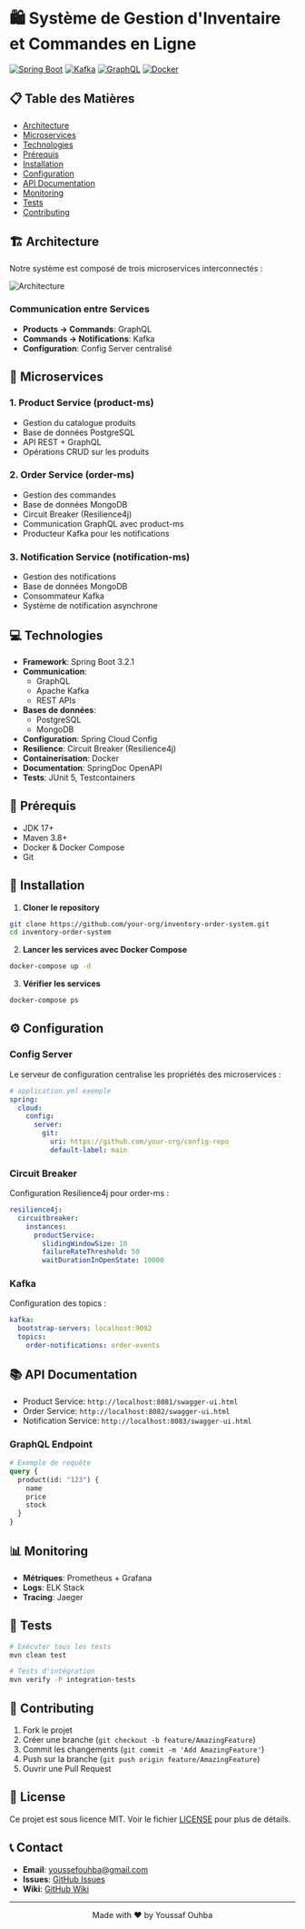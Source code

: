 # 🛍 Système de Gestion d'Inventaire et Commandes en Ligne

[![Spring Boot](https://img.shields.io/badge/Spring%20Boot-3.2.1-brightgreen.svg)](https://spring.io/projects/spring-boot)
[![Kafka](https://img.shields.io/badge/Kafka-Latest-blue.svg)](https://kafka.apache.org)
[![GraphQL](https://img.shields.io/badge/GraphQL-Latest-pink.svg)](https://graphql.org)
[![Docker](https://img.shields.io/badge/Docker-Latest-blue.svg)](https://www.docker.com)

## 📋 Table des Matières
- [Architecture](#-architecture)
- [Microservices](#-microservices)
- [Technologies](#-technologies)
- [Prérequis](#-prérequis)
- [Installation](#-installation)
- [Configuration](#-configuration)
- [API Documentation](#-api-documentation)
- [Monitoring](#-monitoring)
- [Tests](#-tests)
- [Contributing](#-contributing)

## 🏗 Architecture

Notre système est composé de trois microservices interconnectés :

![Architecture](architecture-diagram.svg)

### Communication entre Services
- **Products → Commands**: GraphQL
- **Commands → Notifications**: Kafka
- **Configuration**: Config Server centralisé

## 🔧 Microservices

### 1. Product Service (product-ms)
- Gestion du catalogue produits
- Base de données PostgreSQL
- API REST + GraphQL
- Opérations CRUD sur les produits

### 2. Order Service (order-ms)
- Gestion des commandes
- Base de données MongoDB
- Circuit Breaker (Resilience4j)
- Communication GraphQL avec product-ms
- Producteur Kafka pour les notifications

### 3. Notification Service (notification-ms)
- Gestion des notifications
- Base de données MongoDB
- Consommateur Kafka
- Système de notification asynchrone

## 💻 Technologies

- **Framework**: Spring Boot 3.2.1
- **Communication**:
  - GraphQL
  - Apache Kafka
  - REST APIs
- **Bases de données**:
  - PostgreSQL
  - MongoDB
- **Configuration**: Spring Cloud Config
- **Resilience**: Circuit Breaker (Resilience4j)
- **Containerisation**: Docker
- **Documentation**: SpringDoc OpenAPI
- **Tests**: JUnit 5, Testcontainers

## 📝 Prérequis

- JDK 17+
- Maven 3.8+
- Docker & Docker Compose
- Git

## 🚀 Installation

1. **Cloner le repository**
```bash
git clone https://github.com/your-org/inventory-order-system.git
cd inventory-order-system
```

2. **Lancer les services avec Docker Compose**
```bash
docker-compose up -d
```

3. **Vérifier les services**
```bash
docker-compose ps
```

## ⚙ Configuration

### Config Server
Le serveur de configuration centralise les propriétés des microservices :

```yaml
# application.yml exemple
spring:
  cloud:
    config:
      server:
        git:
          uri: https://github.com/your-org/config-repo
          default-label: main
```

### Circuit Breaker
Configuration Resilience4j pour order-ms :

```yaml
resilience4j:
  circuitbreaker:
    instances:
      productService:
        slidingWindowSize: 10
        failureRateThreshold: 50
        waitDurationInOpenState: 10000
```

### Kafka
Configuration des topics :

```yaml
kafka:
  bootstrap-servers: localhost:9092
  topics:
    order-notifications: order-events
```

## 📚 API Documentation

- Product Service: `http://localhost:8081/swagger-ui.html`
- Order Service: `http://localhost:8082/swagger-ui.html`
- Notification Service: `http://localhost:8083/swagger-ui.html`

### GraphQL Endpoint
```graphql
# Exemple de requête
query {
  product(id: "123") {
    name
    price
    stock
  }
}
```

## 📊 Monitoring

- **Métriques**: Prometheus + Grafana
- **Logs**: ELK Stack
- **Tracing**: Jaeger

## 🧪 Tests

```bash
# Exécuter tous les tests
mvn clean test

# Tests d'intégration
mvn verify -P integration-tests
```

## 🤝 Contributing

1. Fork le projet
2. Créer une branche (`git checkout -b feature/AmazingFeature`)
3. Commit les changements (`git commit -m 'Add AmazingFeature'`)
4. Push sur la branche (`git push origin feature/AmazingFeature`)
5. Ouvrir une Pull Request

## 📄 License

Ce projet est sous licence MIT. Voir le fichier [LICENSE](LICENSE) pour plus de détails.

## 📞 Contact

- **Email**: youssefouhba@gmail.com
- **Issues**: [GitHub Issues](https://github.com/your-org/inventory-order-system/issues)
- **Wiki**: [GitHub Wiki](https://github.com/Youssafouhba/inventory-order-system/wiki)

---

<div align="center">
  Made with ❤️ by Youssaf Ouhba
</div>
